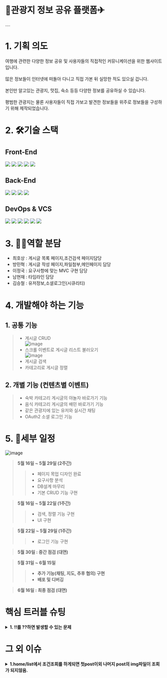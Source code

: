 # 🚌관광지 정보 공유 플랫폼✈
....
# 1. 기획 의도
여행에 관련한 다양한 정보 공유 및 사용자들의 직접적인 커뮤니케이션을 위한 웹사이트 입니다.<br><br>
많은 정보들이 인터넷에 떠돌아 다니고 직접 가본 뒤 실망한 적도 있으실 겁니다.<br><br>
본인만 알고있는 관광지, 맛집, 숙소 등등 다양한 정보를 공유하실 수 있습니다.<br><br>
평범한 관광지는 물론 사용자들이 직접 가보고 발견한 정보들을 위주로
정보들을 구성하기 위해 제작되었습니다.

# 2. 🛠기술 스택
## Front-End  
<img src="https://img.shields.io/badge/html5-E34F26?style=for-the-badge&logo=html5&logoColor=white"> <img src="https://img.shields.io/badge/css-1572B6?style=for-the-badge&logo=css3&logoColor=white"> <img src="https://img.shields.io/badge/javascript-F7DF1E?style=for-the-badge&logo=javascript&logoColor=black"> <img src="https://img.shields.io/badge/jquery-0769AD?style=for-the-badge&logo=jquery&logoColor=white"> <img src="https://img.shields.io/badge/bootstrap-7952B3?style=for-the-badge&logo=bootstrap&logoColor=white">

## Back-End
<img src="https://img.shields.io/badge/java-007396?style=for-the-badge&logo=java&logoColor=white"> <img src="https://img.shields.io/badge/spring data jpa-59666C?style=for-the-badge&logo=hibernate&logoColor=white"> <img src="https://img.shields.io/badge/spring boot-6DB33F?style=for-the-badge&logo=spring Boot&logoColor=white"> <img src="https://img.shields.io/badge/mariaDB-003545?style=for-the-badge&logo=mariaDB&logoColor=white">

## DevOps & VCS
<img src="https://img.shields.io/badge/git-F05032?style=for-the-badge&logo=git&logoColor=white">  <img src="https://img.shields.io/badge/github-181717?style=for-the-badge&logo=github&logoColor=white">  <img src="https://img.shields.io/badge/amazon aws-232F3E?style=for-the-badge&logo=amazonaws&logoColor=white">  <img src="https://img.shields.io/badge/linux-FCC624?style=for-the-badge&logo=linux&logoColor=black">  <img src="https://img.shields.io/badge/Travis CI-3EAAAF?style=for-the-badge&logo=Travis CI&logoColor=black">  <img src="https://img.shields.io/badge/NGINX-009639?style=for-the-badge&logo=NGINX&logoColor=black">

# 3. 👯‍♂️역할 분담
- 최호상 : 게시글 목록 페이지,조건검색 페이지담당<br>
- 방민혁 : 게시글 작성 페이지,파일첨부,메인페이지 담당<br>
- 이정국 : 요구사항에 맞는 MVC 구현 담당<br>
- 남현재 : 타임라인 담당<br>
- 김승철 : 유저정보,소셜로그인(시큐리티)<br>

# 4. 개발해야 하는 기능
## 1. 공통 기능
> - 게시글 CRUD<br>
> ![image](https://user-images.githubusercontent.com/81150979/168015099-fec0aad2-6bf8-4955-b862-c26ce7c79b42.png)
> - 스크롤 이벤트로 게시글 리스트 불러오기 <br>
> ![image](https://user-images.githubusercontent.com/104888619/168012450-93a82c32-159a-4255-8906-6bb92baa046f.png)
> - 게시글 검색<br>
> - 카테고리로 게시글 정렬<br>



## 2. 개별 기능 (컨텐츠별 이벤트)
> - 숙박 카테고리 게시글의 야놀자 바로가기 기능<br>
> - 음식 카테고리 게시글의 배민 바로가기 기능<br>
> - 같은 관광지에 있는 유저와 실시간 채팅<br>
> - OAuth2 소셜 로그인 기능<br>

# 5. 📜세부 일정
![image](https://user-images.githubusercontent.com/81150979/168008787-52f3f2e3-90b4-4655-b450-a61264e7d5a3.png)
> <strong>5월 16일 ~ 5월 29일 (2주간)</strong><br>
>> - 페이지 목업 디자인 완료
>> - 요구사항 분석
>> - DB설계 마무리
>> - 기본 CRUD 기능 구현<br>

> <strong>5월 16일 ~ 5월 22일 (1주간)</strong><br>
>> - 검색, 정렬 기능 구현<br>
>> - UI 구현 <br>

> <strong>5월 22일 ~ 5월 29일 (1주간)</strong><br>
>> - 로그인 기능 구현<br>

> <strong>5월 30일 : 중간 점검 (대면)<br>

> <strong>5월 31일 ~ 6월 15일</strong><br>
>> - 추가 기능(채팅, 지도, 추후 협의) 구현 <br>
>> - 배포 및 디버깅 <br>

> <strong>6월 16일 : 최종 점검 (대면)</strong><br>

  
  # 핵심 트러블 슈팅
<details>
<summary> <strong>1. !!를 ??하면 발생할 수 있는 문제</strong> </summary>
  - ~!!하면 @!$때문에 차후에 문제가 발생할 수 있습니다.<br><br>
  - !@$하여 해결할 수 
</details>

# 그 외 이슈
<details>
<summary> <strong>
  1.home/list에서 조건조회를 하게되면 첫post이외 나머지 post의 img파일이 조회가 되지않음.</strong> </summary>
  해결 진행중 <br>
</details>

  
